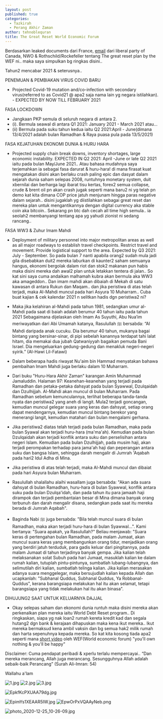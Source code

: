 ```yaml
---
layout: post
published: true
categories:
  - Tazkirah
  - Perang Akhir Zaman
author: tehnoblequran
title: The Great Reset World Economic Forum
---
```

Berdasarkan leaked documents dari France, [email](https://thecanadianreport.ca/is-this-leaked-memo-really-trudeaus-covid-plan-for-2021-you-decide/) dari liberal party of Canada, NWO & Rothschild/Rockefeller  tentang The great reset plan by the WEF ni.. maka saya simpulkan bg ringkas disini..

Tahun2 mencabar 2021 & seterusnya..

PENEMUAN & PEMBIAKAN VIRUS COVID BARU
- Projected Covid-19 mutation and/co-infection with secondary virus(referred to as Covid21 @ apa2 saja nama lain yg negara istilahkan). - EXPECTED BY NOW TILL FEBRUARY 2021
   
FASA LOCKDOWN
- Jangkaan PKP semula di seluruh negara di antara 2.
- (i). Bermula seawal di antara Q1 2021: January 2021 - March 2021 atau...
- (ii) Bermula pada suku tahun kedua iaitu Q2 2021:April - June(dimana 13/4/2021 adalah bulan Ramadhan & Raya puasa pula pada 13/5/2021)


FASA KEJATUHAN EKONOMI DUNIA & HURU HARA
- Projected supply chain break downs, inventory shortages, large economic instability. EXPECTED IN Q2 2021: April -June or late Q2 2021 iaitu pada bulan May/June 2021.. Atau bahasa mudahnya saya terjemahkan ia sebagai fasa darurat & huru-hara! di mana firasat kuat mengatakan  disini akan berlaku crash paling epic dan dasyat dalam sejarah dunia saham selepas 2008, runtuhnya monetary system, duit xbernilai dan berharga lagi ibarat tisu kertas, forex2 semua collapse, crude & brent oil pn akan crash jugak seperti mana baru2 ni yg telah  pn demo kat kita dimana COP price jatuh menjunam hingga paras negative dalam sejarah.. disini jugaklah yg diistilahkan sebagai great reset dan mereka plan untuk mengantikannya dengan digital currency aka stable coin aka bitcoin.. Sekarang pn btc dah cecah all time high semula.. ia seolah2 membanyangi tentang apa yg yahudi zionist ni sedang rancang..


FASA WW3 & Zuhur Imam Mahdi
- Deployment of military personnel into major metropolitan areas as well as all major roadways to establish travel checkpoints. Restrict travel and movement. Provide logistical support to the area. Expected by Q3 2021: July - September. So pada bulan 7 nanti apabila orang2 sudah mula jadi gila disebabkan duit2 mereka laburkan di kaunter2 saham semuanya hangus, ekonomi bergolak dalam riot dan stok2 makanan pun habis maka disini mereka dah awal2 plan untuk letakkan tentera di jalan.. So kat sini saya cuma andaikan malhamah kubra akan bermula aka WW3 aka amageddon.. Dan imam mahdi akan dibaiah di Mekah di satu kawasan di antara Rukun dan Maqam.. dan jika peristiwa di atas telah terjadi, maka Al-Mahdi muncul pada hari Asyura 10 Muharram.. Cuba buat kajian & cek kalendar 2021 n selitkan hadis dgn peristiwa2 ni?

- Maka jika kelahiran al-Mahdi pada tahun 1981, sedangkan umur al-Mahdi pada saat di baiah adalah berumur 40 tahun iaitu pada tahun 2021 Sebagaimana dijelaskan oleh Imam As Suyuthi, Abu Nua’im meriwayatkan dari Abi Umamah katanya, Rasulullah ﷺ bersabda:
“Al Mahdi daripada anak cucuku. Dia berumur 40 tahun, mukanya bagai bintang yang bersinar-sinar, di pipi sebelah kanannya terdapat tahi lalat hitam, dia memakai dua jubah Qatwaniyyah bagaikan pemuda Bani Israel. Dia mengeluarkan gedung-gedung dan menakluk negeri-negeri syirik.”
(Al-Hawi Lil-Fatawi)

- Dalam beberapa hadis riwayat Nu'aim bin Hammad menyatakan bahawa pembaihan Imam Mahdi juga berlaku dalam 10 Muharram.

- Dari buku "Huru-Hara Akhir Zaman" karangan Amin Muhammad Jamaluddin. Halaman 97:
Keanehan-keanehan yang terjadi pada Ramadhan dan petaka-petaka dahsyat pada bulan Syawwal, Dzulqaidah dan Dzulhijjah. Al-Mahdi akan muncul di bulan Muharram. Pada Ramadhan sebelum kemunculannya, terlihat beberapa tanda-tanda nyata dan peristiwa2 yang aneh di langit. Mula2 terjadi goncangan, kemudian muncul gelegar suara yang keras dan dahsyat, setiap orang dapat mendengarnya, kemudian muncul bintang berekor yang menerangi langit, kemudian matahari dan bulan mengalami gerhana.

- Jika peristiwa2 diatas telah terjadi pada bulan Ramadhan, maka pada bulan Syawal akan terjadi huru-hara (ma'ma'ah). Kemudian pada bulan Dzulqaidah akan terjadi konflik antara suku dan perselisihan antara negeri Islam. Kemudian pada bulan Dzulhijjah, pada musim haji, akan terjadi perompakan terhadap para jama'ah haji dan peperangan antara suku dan bangsa Islam, sehingga darah mengalir di Jumrah 'Aqabah pada hari2 Idul Adha di Mina.

- Jika peristiwa di atas telah terjadi, maka Al-Mahdi muncul dan dibaiat pada hari Asyura bulan Muharram.

- Rasulullah shalallahu alaihi wasallam juga bersabda:
"Akan ada suara dahsyat di bulan Ramadhan, huru-hara di bulan Syawwal, konflik antara suku pada bulan Dzulqa'idah, dan pada tahun itu para jamaah haji dirampok dan terjadi pembantaian besar di Mina dimana banyak orang terbunuh dan darah mengalir disana, sedangkan pada saat itu mereka berada di Jumrah Aqabah".

- Baginda Nabi ﷺ juga bersabda:
"Bila telah muncul suara di bulan Ramadhan, maka akan terjadi huru-hara di bulan Syawwal...". Kami bertanya: "Suara apakah, ya Rasulullah?" Beliau menjawab: "Suara keras di pertengahan bulan Ramadhan, pada malam Jumaat, akan muncul suara keras yang membangunkan orang tidur, menjadikan orang yang berdiri jatuh terduduk, para gadis keluar dari pingitannya, pada malam Jumaat di tahun terjadinya banyak gempa. Jika kalian telah melaksanakan solat Subuh pada hari Jumaat, masuklah kalian ke dalam rumah kalian, tutuplah pintu-pintunya, sumbatlah lubang-lubangnya, dan selimutilah diri kalian, sumbatlah telinga kalian. Jika kalian merasakan adanya suara menggelegar, maka bersujudlah kalian kepada Allah dan ucapkanlah: "Subhanal Quddus, Subhanal Quddus, Ya Robbanal-Quddus", kerana barangsiapa melakukan hal itu akan selamat, tetapi barangsiapa yang tidak melakukan hal itu akan binasa".




DIHUJUNG2 SAAT UNTUK KELUARNYA DAJJAL
- Okay selepas saham dan ekonomi dunia runtuh maka disini mereka akan perkenalkan plan mereka iaitu World Debt Reset program.. Di ringkaskan, siapa yg nak loan2 rumah kereta kredit kad dan segala hutang2 dgn bank & kerajaan dihapuskan maka kena ikut mereka.. Ikut mereka bermaksud kena ambil vaksin dan bg semua hak2 milik rumah dan harta sepenuhnya kepada mereka. So kat kita kosong tiada apa2 seperti mana [short video](https://www.youtube.com/watch?v=ER04dbt5p74) oleh WEF(World economic forum)  "you'll own nothing & you'll be happy"


Disclaimer: Cuma pendapat peribadi & xperlu terlalu mempercayai.. 
“Dan mereka merancang, Allah juga merancang. Sesungguhnya Allah adalah sebaik-baik Perancang” 
(Surah Ali-Imran: 54)


Wallahu a'lam


![1.jpg]({{site.baseurl}}/images/1.jpg)
![2.jpg]({{site.baseurl}}/images/2.jpg)
![3.jpg]({{site.baseurl}}/images/3.jpg)


![EpkfKcPXUAA79dg.jpg]({{site.baseurl}}/images/EpkfKcPXUAA79dg.jpg)


![EpimYs1XEAAR5IW.jpg]({{site.baseurl}}/images/EpimYs1XEAAR5IW.jpg)
![EpwOrPxVQAAyNeb.png]({{site.baseurl}}/images/EpwOrPxVQAAyNeb.png)


![photo_2020-12-25_10-26-09.jpg]({{site.baseurl}}/images/photo_2020-12-25_10-26-09.jpg)
